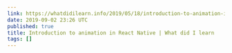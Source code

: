 ```yaml
---
link: https://whatdidilearn.info/2019/05/18/introduction-to-animation-in-react-native.html
date: 2019-09-02 23:26 UTC
published: true
title: Introduction to animation in React Native | What did I learn
tags: []
---
```



